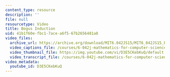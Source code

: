 ```yaml
---
content_type: resource
description: ''
file: null
resourcetype: Video
title: Bogus Induction
uid: 41b1f60e-fbc1-7ace-a6f5-67b2656481a8
video_files:
  archive_url: https://archive.org/download/MIT6.042JS15/MIT6_042JS15_bogusinduction_ipod.mp4
  video_captions_file: /courses/6-042j-mathematics-for-computer-science-spring-2015/6f1b81431c51541c9a8d33f4630f51f5_D3E5CKebKuQ.vtt
  video_thumbnail_file: https://img.youtube.com/vi/D3E5CKebKuQ/default.jpg
  video_transcript_file: /courses/6-042j-mathematics-for-computer-science-spring-2015/f187cb2f9c07e6d4b51159b567a69bd0_D3E5CKebKuQ.pdf
video_metadata:
  youtube_id: D3E5CKebKuQ
---
```

